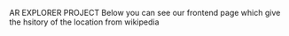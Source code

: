 AR EXPLORER PROJECT
Below you can see our frontend page which give the hsitory of the location from wikipedia
